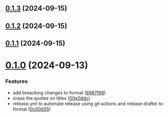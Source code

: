 ## [0.1.3](https://github.com/LeandroColombo111/Releases/compare/v0.1.2...v0.1.3) (2024-09-15)



## [0.1.2](https://github.com/LeandroColombo111/Releases/compare/v0.1.1...v0.1.2) (2024-09-15)



## [0.1.1](https://github.com/LeandroColombo111/Releases/compare/v0.1.0...v0.1.1) (2024-09-15)



# [0.1.0](https://github.com/LeandroColombo111/Releases/compare/0c00d354fc58078e50e7a9ecaa7a99038adfe69b...v0.1.0) (2024-09-13)


### Features

* add breacking changes to format ([6987f68](https://github.com/LeandroColombo111/Releases/commit/6987f685e69562c72b06d0923e6fb309e7626337))
* erase the quotes on titles ([00e0ddc](https://github.com/LeandroColombo111/Releases/commit/00e0ddc92e9d2ae7108001c05b5b7261ecb03fe0))
* release.yml to automate release using git actions and release drafter to format ([0c00d35](https://github.com/LeandroColombo111/Releases/commit/0c00d354fc58078e50e7a9ecaa7a99038adfe69b))



